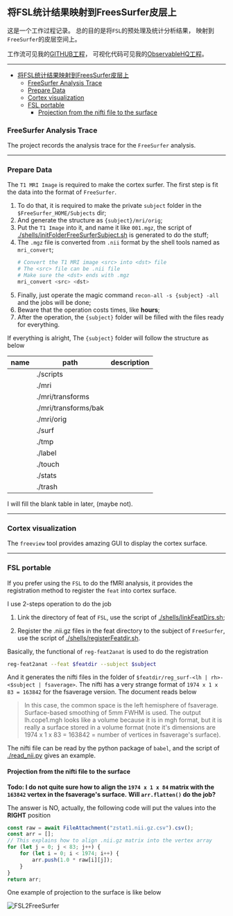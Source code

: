 ## 将FSL统计结果映射到FreesSurfer皮层上

这是一个工作过程记录。
总的目的是将`FSL`的预处理及统计分析结果，
映射到`FreeSurfer`的皮层空间上。

工作流可见我的[GITHUB工程](https://github.com/listenzcc/freesurferAnalysisScripts "GITHUB工程")，
可视化代码可见我的[ObservableHQ工程](https://observablehq.com/@listenzcc/free-surfer-cortex-v2 "ObservableHQ工程")。

---

- [将FSL统计结果映射到FreesSurfer皮层上](#将fsl统计结果映射到freessurfer皮层上)
  - [FreeSurfer Analysis Trace](#freesurfer-analysis-trace)
  - [Prepare Data](#prepare-data)
  - [Cortex visualization](#cortex-visualization)
  - [FSL portable](#fsl-portable)
    - [Projection from the nifti file to the surface](#projection-from-the-nifti-file-to-the-surface)

### FreeSurfer Analysis Trace

The project records the analysis trace for the `FreeSurfer` analysis.

---

### Prepare Data

The `T1 MRI Image` is required to make the cortex surfer.
The first step is fit the data into the format of `FreeSurfer`.

1. To do that, it is required to make the private `subject` folder in the `$FreeSurfer_HOME/Subjects` dir;
2. And generate the structure as `{subject}/mri/orig`;
3. Put the `T1 Image` into it, and name it like `001.mgz`,
   the script of [./shells/initFolderFreeSurferSubject.sh](./shells/initFolderFreeSurferSubject.sh) is generated to do the stuff;
4. The `.mgz` file is converted from `.nii` format by the shell tools named as `mri_convert`;
    ```sh
    # Convert the T1 MRI image <src> into <dst> file
    # The <src> file can be .nii file
    # Make sure the <dst> ends with .mgz
    mri_convert <src> <dst>
    ```
5. Finally, just operate the magic command `recon-all -s {subject} -all` and the jobs will be done;
6. Beware that the operation costs times, like **hours**;
7. After the operation, the `{subject}` folder will be filled with the files ready for everything.

If everything is alright,
The `{subject}` folder will follow the structure as below

| name | path                 | description |
| ---- | -------------------- | ----------- |
|      | ./scripts            |             |
|      | ./mri                |             |
|      | ./mri/transforms     |             |
|      | ./mri/transforms/bak |             |
|      | ./mri/orig           |             |
|      | ./surf               |             |
|      | ./tmp                |             |
|      | ./label              |             |
|      | ./touch              |             |
|      | ./stats              |             |
|      | ./trash              |             |

I will fill the blank table in later, (maybe not).

---

### Cortex visualization

The `freeview` tool provides amazing GUI to display the cortex surface.

---

### FSL portable

If you prefer using the `FSL` to do the fMRI analysis,
it provides the registration method to register the `feat` into cortex surface.

I use 2-steps operation to do the job

1. Link the directory of feat of `FSL`,
   use the script of [./shells/linkFeatDirs.sh](./shells/linkFeatDirs.sh);

2. Register the .nii.gz files in the feat directory to the subject of `FreeSurfer`,
   use the script of [./shells/registerFeatdir.sh](./shells/registerFeatdir.sh).

Basically, the functional of `reg-feat2anat` is used to do the registration

```sh
reg-feat2anat --feat $featdir --subject $subject
```

And it generates the nifti files in the folder of `$featdir/reg_surf-<lh | rh>-<$subject | fsaverage>`.
The nifti has a very strange format of `1974 x 1 x 83 = 163842` for the fsaverage version.
The document reads below

> In this case, the common space is the left hemisphere of fsaverage.
> Surface-based smoothing of 5mm FWHM is used.
> The output lh.cope1.mgh looks like a volume because it is in mgh format, but it is really a surface stored in a volume format (note it's dimensions are 1974 x 1 x 83 = 163842 = number of vertices in fsaverage's surface).

The nifti file can be read by the python package of `babel`,
and the script of [./read_nii.py](./read_nii.py) gives an example.

#### Projection from the nifti file to the surface

**Todo: I do not quite sure how to align the `1974 x 1 x 84` matrix with the `163842` vertex in the fsaverage's surface.**
**Will `arr.flatten()` do the job?**

The answer is NO,
actually, the following code will put the values into the **RIGHT** position

```js
const raw = await FileAttachment("zstat1.nii.gz.csv").csv();
const arr = [];
// This explains how to align .nii.gz matrix into the vertex array
for (let j = 0; j < 83; j++) {
    for (let i = 0; i < 1974; i++) {
        arr.push(1.0 * raw[i][j]);
    }
}
return arr;
```

One example of projection to the surface is like below

![FSL2FreeSurfer](./FSL2FreeSurfer.png)